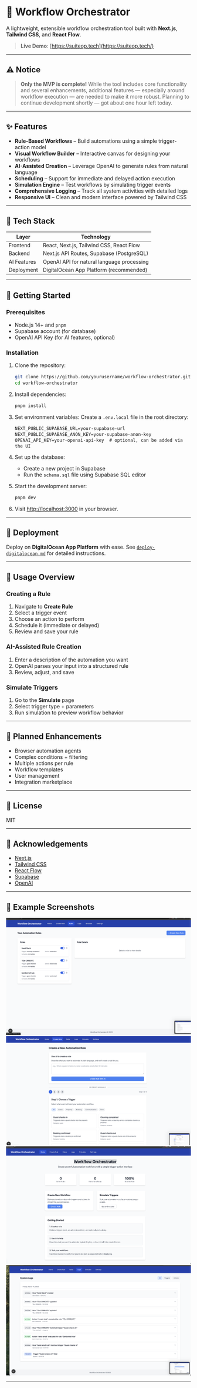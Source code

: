 # 🚀 Workflow Orchestrator

A lightweight, extensible workflow orchestration tool built with **Next.js**, **Tailwind CSS**, and **React Flow**.

> **Live Demo**: [https://suiteop.tech](https://suiteop.tech/)

---

## ⚠️ Notice

> **Only the MVP is complete!** While the tool includes core functionality and several enhancements, additional features — especially around workflow execution — are needed to make it more robust. Planning to continue development shortly — got about one hour left today.

---

## ✨ Features

- **Rule-Based Workflows** – Build automations using a simple trigger-action model
- **Visual Workflow Builder** – Interactive canvas for designing your workflows
- **AI-Assisted Creation** – Leverage OpenAI to generate rules from natural language
- **Scheduling** – Support for immediate and delayed action execution
- **Simulation Engine** – Test workflows by simulating trigger events
- **Comprehensive Logging** – Track all system activities with detailed logs
- **Responsive UI** – Clean and modern interface powered by Tailwind CSS

---

## 🧰 Tech Stack

| Layer        | Technology                                      |
|--------------|-------------------------------------------------|
| Frontend     | React, Next.js, Tailwind CSS, React Flow        |
| Backend      | Next.js API Routes, Supabase (PostgreSQL)       |
| AI Features  | OpenAI API for natural language processing      |
| Deployment   | DigitalOcean App Platform (recommended)         |

---

## 🚀 Getting Started

### Prerequisites

- Node.js 14+ and `pnpm`
- Supabase account (for database)
- OpenAI API Key (for AI features, optional)

### Installation

1. Clone the repository:
   ```bash
   git clone https://github.com/yourusername/workflow-orchestrator.git
   cd workflow-orchestrator
   ```

2. Install dependencies:
   ```bash
   pnpm install
   ```

3. Set environment variables:
   Create a `.env.local` file in the root directory:
   ```env
   NEXT_PUBLIC_SUPABASE_URL=your-supabase-url
   NEXT_PUBLIC_SUPABASE_ANON_KEY=your-supabase-anon-key
   OPENAI_API_KEY=your-openai-api-key  # optional, can be added via the UI
   ```

4. Set up the database:
   - Create a new project in Supabase
   - Run the `schema.sql` file using Supabase SQL editor

5. Start the development server:
   ```bash
   pnpm dev
   ```

6. Visit [http://localhost:3000](http://localhost:3000) in your browser.

---

## 🚀 Deployment

Deploy on **DigitalOcean App Platform** with ease. See [`deploy-digitalocean.md`](deploy-digitalocean.md) for detailed instructions.

---

## 🧪 Usage Overview

### Creating a Rule

1. Navigate to **Create Rule**
2. Select a trigger event
3. Choose an action to perform
4. Schedule it (immediate or delayed)
5. Review and save your rule

### AI-Assisted Rule Creation

1. Enter a description of the automation you want
2. OpenAI parses your input into a structured rule
3. Review, adjust, and save

### Simulate Triggers

1. Go to the **Simulate** page
2. Select trigger type + parameters
3. Run simulation to preview workflow behavior

---

## 🔮 Planned Enhancements

- Browser automation agents
- Complex conditions + filtering
- Multiple actions per rule
- Workflow templates
- User management
- Integration marketplace

---

## 📄 License

MIT

---

## 🙌 Acknowledgements

- [Next.js](https://nextjs.org/)
- [Tailwind CSS](https://tailwindcss.com/)
- [React Flow](https://reactflow.dev/)
- [Supabase](https://supabase.io/)
- [OpenAI](https://openai.com/)

---

## 📸 Example Screenshots

![Workflow](./styles/image1.png)
![Workflow](./styles/image2.png)
![Workflow](./styles/image3.png)
![Workflow](./styles/image4.png)

---
